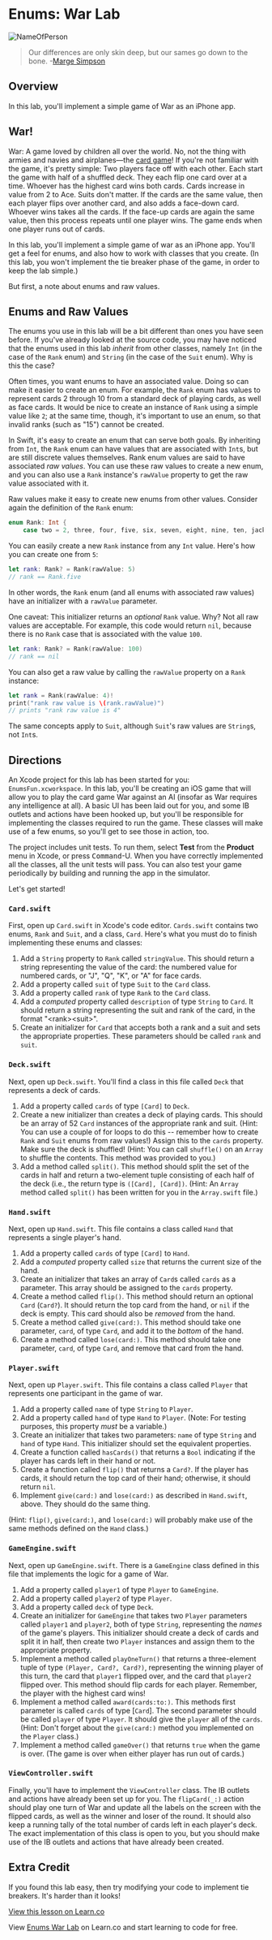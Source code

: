 # Enums: War Lab 

![NameOfPerson](http://i.imgur.com/dJ83HcZ.png?1)  

> Our differences are only skin deep, but our sames go down to the bone. -[Marge Simpson](https://en.wikipedia.org/wiki/Marge_Simpson)

## Overview

In this lab, you'll implement a simple game of War as an iPhone app. 

## War!

War: A game loved by children all over the world. No, not the thing with armies and navies and airplanes—the [card game](https://en.wikipedia.org/wiki/War_\(card_game\))! If you're not familiar with the game, it's pretty simple: Two players face off with each other. Each start the game with half of a shuffled deck. They each flip one card over at a time. Whoever has the highest card wins both cards. Cards increase in value from 2 to Ace. Suits don't matter. If the cards are the same value, then each player flips over another card, and also adds a face-down card. Whoever wins takes all the cards. If the face-up cards are again the same value, then this process repeats until one player wins. The game ends when one player runs out of cards.

In this lab, you'll implement a simple game of war as an iPhone app. You'll get a feel for enums, and also how to work with classes that you create. (In this lab, you won't implement the tie breaker phase of the game, in order to keep the lab simple.)

But first, a note about enums and raw values.

## Enums and Raw Values

The enums you use in this lab will be a bit different than ones you have seen before. If you've already looked at the source code, you may have noticed that the enums used in this lab _inherit_ from other classes, namely `Int` (in the case of the `Rank` enum) and `String` (in the case of the `Suit` enum). Why is this the case?

Often times, you want enums to have an associated value. Doing so can make it easier to create an enum. For example, the `Rank` enum has values to represent cards 2 through 10 from a standard deck of playing cards, as well as face cards. It would be nice to create an instance of `Rank` using a simple value like `2`; at the same time, though, it's important to use an enum, so that invalid ranks (such as "15") cannot be created.

In Swift, it's easy to create an enum that can serve both goals. By inheriting from `Int`, the `Rank` enum can have values that are associated with `Int`s, but are still discrete values themselves. Rank enum values are said to have associated _raw values_. You can use these raw values to create a new enum, and you can also use a `Rank` instance's `rawValue` property to get the raw value associated with it.

Raw values make it easy to create new enums from other values. Consider again the definition of the `Rank` enum:

```swift
enum Rank: Int {
    case two = 2, three, four, five, six, seven, eight, nine, ten, jack, queen, king, ace
```

You can easily create a new `Rank` instance from any `Int` value. Here's how you can create one from `5`:

```swift
let rank: Rank? = Rank(rawValue: 5)
// rank == Rank.five
```

In other words, the `Rank` enum (and all enums with associated raw values) have an initializer with a `rawValue` parameter.

One caveat: This initializer returns an _optional_ `Rank` value. Why? Not all raw values are acceptable. For example, this code would return `nil`, because there is no `Rank` case that is associated with the value `100`.

```swift
let rank: Rank? = Rank(rawValue: 100)
// rank == nil
```

You can also get a raw value by calling the `rawValue` property on a `Rank` instance:

```swift
let rank = Rank(rawValue: 4)!
print("rank raw value is \(rank.rawValue)")
// prints "rank raw value is 4"
```

The same concepts apply to `Suit`, although `Suit`'s raw values are `String`s, not `Int`s.

## Directions

An Xcode project for this lab has been started for you: `EnumsFun.xcworkspace`. In this lab, you'll be creating an iOS game that will allow you to play the card game War against an AI (insofar as War requires any intelligence at all). A basic UI has been laid out for you, and some IB outlets and actions have been hooked up, but you'll be responsible for implementing the classes required to run the game. These classes will make use of a few enums, so you'll get to see those in action, too.

The project includes unit tests. To run them, select **Test** from the **Product** menu in Xcode, or press <kbd>Command</kbd>-U. When you have correctly implemented all the classes, all the unit tests will pass. You can also test your game periodically by building and running the app in the simulator.

Let's get started!

### `Card.swift`

First, open up `Card.swift` in Xcode's code editor. `Cards.swift` contains two enums, `Rank` and `Suit`, and a class, `Card`. Here's what you must do to finish implementing these enums and classes:

1. Add a `String` property to `Rank` called `stringValue`. This should return a string representing the value of the card: the numbered value for numbered cards, or "J", "Q", "K", or "A" for face cards.
2. Add a property called `suit` of type `Suit` to the `Card` class.
3. Add a property called `rank` of type `Rank` to the `Card` class.
4. Add a _computed_ property called `description` of type `String` to `Card`. It should return a string representing the suit and rank of the card, in the format "&lt;rank&gt;&lt;suit&gt;".
5. Create an initializer for `Card` that accepts both a rank and a suit and sets the appropriate properties. These parameters should be called `rank` and `suit`.

### `Deck.swift`

Next, open up `Deck.swift`. You'll find a class in this file called `Deck` that represents a deck of cards.

1. Add a property called `cards` of type `[Card]` to `Deck`.
2. Create a new initializer than creates a deck of playing cards. This should be an array of 52 `Card` instances of the appropriate rank and suit. (Hint: You can use a couple of for loops to do this -- remember how to create `Rank` and `Suit` enums from raw values!) Assign this to the `cards` property. Make sure the deck is shuffled! (Hint: You can call `shuffle()` on an `Array` to shuffle the contents. This method was provided to you.)
3. Add a method called `split()`. This method should split the set of the cards in half and return a two-element tuple consisting of each half of the deck (i.e., the return type is `([Card], [Card])`. (Hint: An `Array` method called `split()` has been written for you in the `Array.swift` file.)

### `Hand.swift`

Next, open up `Hand.swift`. This file contains a class called `Hand` that represents a single player's hand.

1. Add a property called `cards` of type `[Card]` to `Hand`.
2. Add a _computed_ property called `size` that returns the current size of the hand.
3. Create an initializer that takes an array of `Card`s called `cards` as a parameter. This array should be assigned to the `cards` property.
4. Create a method called `flip()`. This method should return an optional `Card` (`Card?`). It should return the top card from the hand, or `nil` if the deck is empty. This card should also be _removed_ from the hand.
5. Create a method called `give(card:)`. This method should take one parameter, `card`, of type `Card`, and add it to the _bottom_ of the hand.
6. Create a method called `lose(card:)`. This method should take one parameter, `card`, of type `Card`, and remove that card from the hand.

### `Player.swift`

Next, open up `Player.swift`. This file contains a class called `Player` that represents one participant in the game of war.

1. Add a property called `name` of type `String` to `Player`.
2. Add a property called `hand` of type `Hand` to `Player`. (Note: For testing purposes, this property _must_ be a variable.)
3. Create an initializer that takes two parameters: `name` of type `String` and `hand` of type `Hand`. This initializer should set the equivalent properties.
4. Create a function called `hasCards()` that returns a `Bool` indicating if the player has cards left in their hand or not.
5. Create a function called `flip()` that returns a `Card?`. If the player has cards, it should return the top card of their hand; otherwise, it should return `nil`.
6. Implement `give(card:)` and `lose(card:)` as described in `Hand.swift`, above. They should do the same thing.

(Hint: `flip()`, `give(card:)`, and `lose(card:)` will probably make use of the same methods defined on the `Hand` class.)

### `GameEngine.swift`

Next, open up `GameEngine.swift`. There is a `GameEngine` class defined in this file that implements the logic for a game of War.

1. Add a property called `player1` of type `Player` to `GameEngine`.
2. Add a property called `player2` of type `Player`.
3. Add a property called `deck` of type `Deck`.
4. Create an initializer for `GameEngine` that takes two `Player` parameters called `player1` and `player2`, both of type `String`, representing the _names_ of the game's players. This initializer should create a deck of cards and split it in half, then create two `Player` instances and assign them to the appropriate property.
5. Implement a method called `playOneTurn()` that returns a three-element tuple of type `(Player, Card?, Card?)`, representing the winning player of this turn, the card that `player1` flipped over, and the card that `player2` flipped over. This method should flip cards for each player. Remember, the player with the highest card wins!
6. Implement a method called `award(cards:to:)`. This methods first parameter is called `cards` of type [`Card`]. The second parameter should be called `player` of type `Player`. It should give the `player` all of the `cards`. (Hint: Don't forget about the `give(card:)` method you implemented on the `Player` class.)
7. Implement a method called `gameOver()` that returns `true` when the game is over. (The game is over when either player has run out of cards.)

### `ViewController.swift`

Finally, you'll have to implement the `ViewController` class. The IB outlets and actions have already been set up for you. The `flipCard(_:)` action should play one turn of War and update all the labels on the screen with the flipped cards, as well as the winner and loser of the round. It should also keep a running tally of the total number of cards left in each player's deck. The exact implementation of this class is open to you, but you should make use of the IB outlets and actions that have already been created.

## Extra Credit

If you found this lab easy, then try modifying your code to implement tie breakers. It's harder than it looks!

<a href='https://learn.co/lessons/EnumsLab' data-visibility='hidden'>View this lesson on Learn.co</a>

<p class='util--hide'>View <a href='https://learn.co/lessons/swift-EnumsFun-lab'>Enums War Lab</a> on Learn.co and start learning to code for free.</p>
